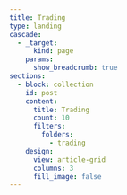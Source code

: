 ```yaml
---
title: Trading
type: landing
cascade:
  - _target:
      kind: page
    params:
      show_breadcrumb: true
sections:
  - block: collection
    id: post
    content:
      title: Trading
      count: 10
      filters:
        folders:
          - trading
    design:
      view: article-grid
      columns: 3
      fill_image: false
---
```

